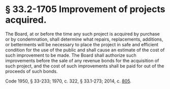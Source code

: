# § 33.2-1705 Improvement of projects acquired.

<p>The Board, at or before the time any such project is acquired by purchase or by condemnation, shall determine what repairs, replacements, additions, or betterments will be necessary to place the project in safe and efficient condition for the use of the public and shall cause an estimate of the cost of such improvement to be made. The Board shall authorize such improvements before the sale of any revenue bonds for the acquisition of such project, and the cost of such improvements shall be paid for out of the proceeds of such bonds.</p><p>Code 1950, § 33-233; 1970, c. 322, § 33.1-273; 2014, c. <a href='http://lis.virginia.gov/cgi-bin/legp604.exe?141+ful+CHAP0805'>805</a>.</p>